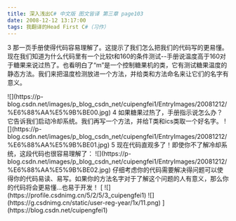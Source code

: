 ```yaml
---
title: 深入浅出C# 中文版 图文皆译 第三章 page103
date: 2008-12-12 13:17:00
tags: 我翻译的Head First C#（习作）
---
```

3  那一页手册使得代码容易理解了。这提示了我们怎么把我们的代码写的更易懂。现在我们知道为什么代码里有一个比较t和160的条件测试--手册说温度高于160对
于糖果来说过热了。也看明白了“m”是一个控制糖果机的类，它有测试糖果温度的静态方法。我们来把温度检测放进一个方法，并给类和方法命名来让它们的名字有意义。
<?xml:namespace prefix = o ns = "urn:schemas-microsoft-com:office:office" />

![](https://p-blog.csdn.net/images/p_blog_csdn_net/cuipengfei1/EntryImages/20081212/%E6%88%AA%E5%9B%BE00.jpg)

4  如果糖果过热了，手册指示说怎么办？它告诉我们启动冷却系统。我们再写一个方法，并给T类和ics类取一个好名字。

![](https://p-blog.csdn.net/images/p_blog_csdn_net/cuipengfei1/EntryImages/20081212/%E6%88%AA%E5%9B%BE01.jpg) 5  现在代码直观多了！即使你不了解冷却系统，这段代码也很容易理解了：

![](https://p-blog.csdn.net/images/p_blog_csdn_net/cuipengfei1/EntryImages/20081212/%E6%88%AA%E5%9B%BE02.jpg)

仔细考虑你的代码需要解决得问题可以使得你的代码易读、易写。如果你的方法名字对于了解这个问题的人有意义，那么你的代码将会更易懂...也易于开发！



[ ![](https://profile.csdnimg.cn/5/2/5/3_cuipengfei1)
![](https://g.csdnimg.cn/static/user-reg-year/1x/11.png)
](https://blog.csdn.net/cuipengfei1)





